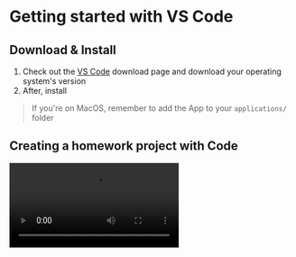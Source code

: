 # Getting started with VS Code

## Download & Install
1. Check out the [VS Code](https://code.visualstudio.com/Download) download page and download your operating system's version
2. After, install

> If you're on MacOS, remember to add the App to your `applications/` folder

## Creating a homework project with Code
![making homework project](../images/making-homework-project.mp4)